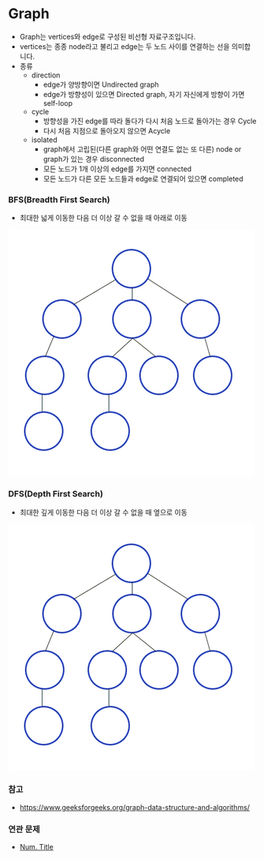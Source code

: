 # Graph
- Graph는 vertices와 edge로 구성된 비선형 자료구조입니다.
- vertices는 종종 node라고 불리고 edge는 두 노드 사이를 연결하는 선을 의미합니다.
- 종류
	+ direction
		- edge가 양방향이면 Undirected graph
		- edge가 방향성이 있으면 Directed graph, 자기 자신에게 방향이 가면 self-loop
	+ cycle
		- 방향성을 가진 edge를 따라 돌다가 다시 처음 노드로 돌아가는 경우 Cycle
		- 다시 처음 지점으로 돌아오지 않으면 Acycle
	+ isolated
		- graph에서 고립된(다른 graph와 어떤 연결도 없는 또 다른) node or graph가 있는 경우 disconnected
		- 모든 노드가 1개 이상의 edge를 가지면 connected
		- 모든 노드가 다른 모든 노드들과 edge로 연결되어 있으면 completed

### BFS(Breadth First Search)
- 최대한 넓게 이동한 다음 더 이상 갈 수 없을 때 아래로 이동
<img src="./images/bfs.gif" alt="bfs" width="500"/>

### DFS(Depth First Search)
- 최대한 깊게 이동한 다음 더 이상 갈 수 없을 때 옆으로 이동
<img src="./images/dfs.gif" alt="dfs" width="500"/>

### 참고
- https://www.geeksforgeeks.org/graph-data-structure-and-algorithms/

### 연관 문제
- [Num. Title](https://github.com/hanbee1005/AlgorithmStudy/blob/master/Leetcode/202301)